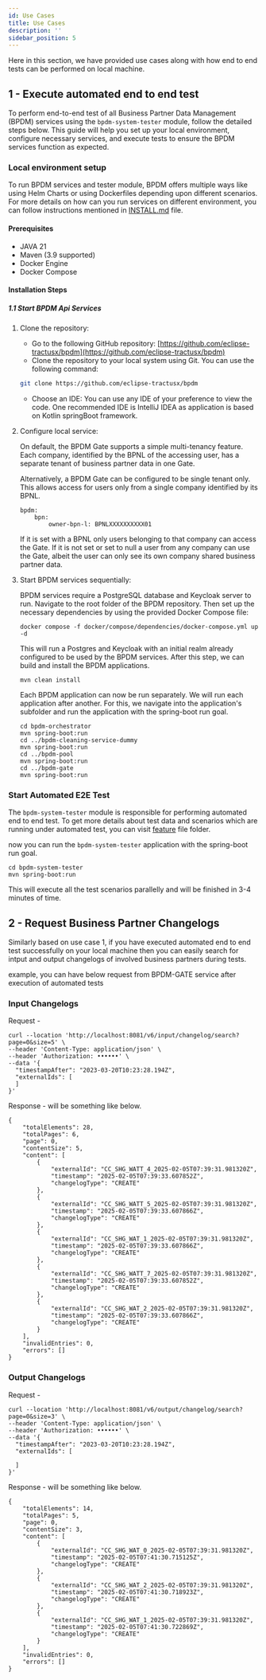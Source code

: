 ```yaml
---
id: Use Cases
title: Use Cases
description: ''
sidebar_position: 5
---
```


Here in this section, we have provided use cases along with how end to end tests can be performed on local machine.

## 1 - Execute automated end to end test

To perform end-to-end test of all Business Partner Data Management (BPDM) services using the `bpdm-system-tester` module, follow the detailed steps below. 
This guide will help you set up your local environment, configure necessary services, and execute tests to ensure the BPDM services function as expected.

### Local environment setup

To run BPDM services and tester module, BPDM offers multiple ways like using Helm Charts or using Dockerfiles depending upon different scenarios. 
For more details on how can you run services on different environment, you can follow instructions mentioned in [INSTALL.md](https://github.com/eclipse-tractusx/bpdm/blob/main/INSTALL.md) file. 

#### Prerequisites
- JAVA 21
- Maven (3.9 supported)
- Docker Engine 
- Docker Compose 

#### Installation Steps

##### 1.1 Start BPDM Api Services

1. Clone the repository:
    - Go to the following GitHub repository: [https://github.com/eclipse-tractusx/bpdm](https://github.com/eclipse-tractusx/bpdm)
    - Clone the repository to your local system using Git. You can use the following command:

    ```bash
    git clone https://github.com/eclipse-tractusx/bpdm
    ```

    - Choose an IDE: You can use any IDE of your preference to view the code. One recommended IDE is IntelliJ IDEA as application is based on Kotlin springBoot framework.

2. Configure local service:

    On default, the BPDM Gate supports a simple multi-tenancy feature. Each company, identified by the BPNL of the accessing user, has a separate tenant of business partner data in one Gate.

    Alternatively, a BPDM Gate can be configured to be single tenant only. This allows access for users only from a single company identified by its BPNL.

    ```
    bpdm:
        bpn:
            owner-bpn-l: BPNLXXXXXXXXXX01
    ```
    If it is set with a BPNL only users belonging to that company can access the Gate. If it is not set or set to null a user from any company can use the Gate, albeit the user can only see its own company shared business partner data.

3. Start BPDM services sequentially:

    BPDM services require a PostgreSQL database and Keycloak server to run. Navigate to the root folder of the BPDM repository. Then set up the necessary dependencies by using the provided Docker Compose file:

    ```
    docker compose -f docker/compose/dependencies/docker-compose.yml up -d
    ``` 

    This will run a Postgres and Keycloak with an initial realm already configured to be used by the BPDM services. After this step, we can build and install the BPDM applications.

    ```
    mvn clean install
    ```
    
    Each BPDM application can now be run separately. We will run each application after another. For this, we navigate into the application's subfolder and run the application with the spring-boot run goal.

    ```
    cd bpdm-orchestrator
    mvn spring-boot:run
    cd ../bpdm-cleaning-service-dummy
    mvn spring-boot:run
    cd ../bpdm-pool
    mvn spring-boot:run
    cd ../bpdm-gate
    mvn spring-boot:run
    ```

### Start Automated E2E Test

The `bpdm-system-tester` module is responsible for performing automated end to end test. To get more details about test data and scenarios which are running under automated test, 
you can visit [feature](https://github.com/eclipse-tractusx/bpdm/tree/main/bpdm-system-tester/src/main/resources/cucumber) file folder. 

now you can run the `bpdm-system-tester` application with the spring-boot run goal.

```
cd bpdm-system-tester
mvn spring-boot:run
```

This will execute all the test scenarios parallelly and will be finished in 3-4 minutes of time.

## 2 - Request Business Partner Changelogs

Similarly based on use case 1, if you have executed automated end to end test successfully on your local machine then you can easily search for intput and output changelogs of involved business partners during tests. 

example, you can have below request from BPDM-GATE service after execution of automated tests

### Input Changelogs

Request - 
```
curl --location 'http://localhost:8081/v6/input/changelog/search?page=0&size=5' \
--header 'Content-Type: application/json' \
--header 'Authorization: ••••••' \
--data '{
  "timestampAfter": "2023-03-20T10:23:28.194Z",
  "externalIds": [
  ]
}'
```

Response - will be something like below.
```
{
    "totalElements": 28,
    "totalPages": 6,
    "page": 0,
    "contentSize": 5,
    "content": [
        {
            "externalId": "CC_SHG_WATT_4_2025-02-05T07:39:31.981320Z",
            "timestamp": "2025-02-05T07:39:33.607852Z",
            "changelogType": "CREATE"
        },
        {
            "externalId": "CC_SHG_WATT_5_2025-02-05T07:39:31.981320Z",
            "timestamp": "2025-02-05T07:39:33.607866Z",
            "changelogType": "CREATE"
        },
        {
            "externalId": "CC_SHG_WAT_1_2025-02-05T07:39:31.981320Z",
            "timestamp": "2025-02-05T07:39:33.607866Z",
            "changelogType": "CREATE"
        },
        {
            "externalId": "CC_SHG_WATT_7_2025-02-05T07:39:31.981320Z",
            "timestamp": "2025-02-05T07:39:33.607852Z",
            "changelogType": "CREATE"
        },
        {
            "externalId": "CC_SHG_WAT_2_2025-02-05T07:39:31.981320Z",
            "timestamp": "2025-02-05T07:39:33.607866Z",
            "changelogType": "CREATE"
        }
    ],
    "invalidEntries": 0,
    "errors": []
}
```

### Output Changelogs

Request - 
```
curl --location 'http://localhost:8081/v6/output/changelog/search?page=0&size=3' \
--header 'Content-Type: application/json' \
--header 'Authorization: ••••••' \
--data '{
  "timestampAfter": "2023-03-20T10:23:28.194Z",
  "externalIds": [
    
  ]
}'
```

Response - will be something like below.
```
{
    "totalElements": 14,
    "totalPages": 5,
    "page": 0,
    "contentSize": 3,
    "content": [
        {
            "externalId": "CC_SHG_WAT_0_2025-02-05T07:39:31.981320Z",
            "timestamp": "2025-02-05T07:41:30.715125Z",
            "changelogType": "CREATE"
        },
        {
            "externalId": "CC_SHG_WAT_2_2025-02-05T07:39:31.981320Z",
            "timestamp": "2025-02-05T07:41:30.718923Z",
            "changelogType": "CREATE"
        },
        {
            "externalId": "CC_SHG_WAT_1_2025-02-05T07:39:31.981320Z",
            "timestamp": "2025-02-05T07:41:30.722869Z",
            "changelogType": "CREATE"
        }
    ],
    "invalidEntries": 0,
    "errors": []
}
```
